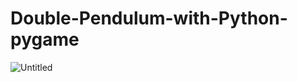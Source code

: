 # Double-Pendulum-with-Python-pygame
![Untitled](https://user-images.githubusercontent.com/48150537/80380190-d7902a00-88bc-11ea-80d5-b439ae20628d.png)
